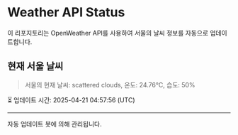 
# Weather API Status

이 리포지토리는 OpenWeather API를 사용하여 서울의 날씨 정보를 자동으로 업데이트합니다.

## 현재 서울 날씨
> 서울의 현재 날씨: scattered clouds, 온도: 24.76°C, 습도: 50%

⏳ 업데이트 시간: 2025-04-21 04:57:56 (UTC)

---
자동 업데이트 봇에 의해 관리됩니다.
